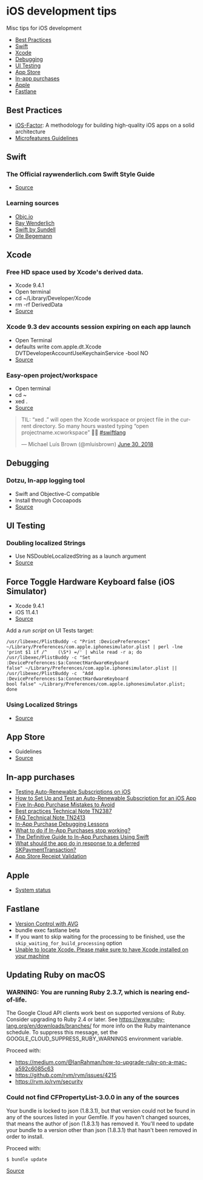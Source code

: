 # iOS development tips
Misc tips for iOS development
* [Best Practices](#best-practices)
* [Swift](#swift)
* [Xcode](#xcode)
* [Debugging](#debugging)
* [UI Testing](#ui-testing)
* [App Store](#app-store)
* [In-app purchases](#in-app-purchases)
* [Apple](#apple)
* [Fastlane](#fastlane)

## Best Practices

* [iOS-Factor](https://ios-factor.com): A methodology for building high-quality iOS apps on a solid architecture
* [Microfeatures Guidelines](https://github.com/xcode-project-manager/microfeatures-guidelines)

## Swift

### The Official raywenderlich.com Swift Style Guide
* [Source](https://github.com/raywenderlich/swift-style-guide)

### Learning sources
* [Objc.io](https://www.objc.io/)
* [Ray Wenderlich](https://www.raywenderlich.com/)
* [Swift by Sundell](https://www.swiftbysundell.com/)
* [Ole Begemann](https://oleb.net)

## Xcode

### Free HD space used by Xcode's derived data.
* Xcode 9.4.1
* Open terminal
* cd ~/Library/Developer/Xcode
* rm -rf DerivedData
* [Source](https://twitter.com/johnsundell/status/982274922528563200)

### Xcode 9.3 dev accounts session expiring on each app launch
* Open Terminal
* defaults write com.apple.dt.Xcode DVTDeveloperAccountUseKeychainService -bool NO
* [Source](https://stackoverflow.com/questions/49675844/xcode-9-3-session-expires-every-time-i-close-and-re-open-xcode)

### Easy-open project/workspace
* Open terminal
* cd ~
* xed .
* [Source](https://twitter.com/mluisbrown/status/1013205101933146113?s=12)

<blockquote class="twitter-tweet" data-lang="en"><p lang="en" dir="ltr">TIL: “xed .” will open the Xcode workspace or project file in the current directory. So many hours wasted typing “open projectname.xcworkspace” 🤦‍♂️ <a href="https://twitter.com/hashtag/swiftlang?src=hash&amp;ref_src=twsrc%5Etfw">#swiftlang</a></p>&mdash; Michael Luís Brown (@mluisbrown) <a href="https://twitter.com/mluisbrown/status/1013205101933146113?ref_src=twsrc%5Etfw">June 30, 2018</a></blockquote> 


## Debugging

### Dotzu, In-app logging tool
* Swift and Objective-C compatible
* Install through Cocoapods
* [Source](https://github.com/remirobert/Dotzu)

## UI Testing

### Doubling localized Strings
* Use NSDoubleLocalizedString as a launch argument
* [Source](https://twitter.com/JordanMorgan10/status/976611947767521285)

## Force Toggle Hardware Keyboard false (iOS Simulator)

* Xcode 9.4.1
* iOS 11.4.1
* [Source](https://stackoverflow.com/questions/38010494/is-it-possible-to-toggle-software-keyboard-via-the-code-in-ui-test) 

Add a _run script_ on UI Tests target:

```
/usr/libexec/PlistBuddy -c "Print :DevicePreferences" ~/Library/Preferences/com.apple.iphonesimulator.plist | perl -lne 'print $1 if /^    (\S*) =/' | while read -r a; do /usr/libexec/PlistBuddy -c "Set :DevicePreferences:$a:ConnectHardwareKeyboard
false" ~/Library/Preferences/com.apple.iphonesimulator.plist || /usr/libexec/PlistBuddy -c  "Add :DevicePreferences:$a:ConnectHardwareKeyboard
bool false" ~/Library/Preferences/com.apple.iphonesimulator.plist; done
```

### Using Localized Strings
* [Source](https://www.pixeldock.com/blog/how-to-use-your-localizable-strings-in-your-xcode-uitests/)

## App Store
* Guidelines
* [Source](https://developer.apple.com/app-store/guidelines/)

## In-app purchases
* [Testing Auto-Renewable Subscriptions on iOS](http://davidbarnard.com/post/164337147440/testing-auto-renewable-subscriptions-on-ios)
* [How to Set Up and Test an Auto-Renewable Subscription for an iOS App](https://savvyapps.com/blog/how-setup-test-auto-renewable-subscription-ios-app)
* [Five In-App Purchase Mistakes to Avoid](https://cocoacasts.com/five-in-app-purchase-mistakes-to-avoid)
* [Best practices Technical Note TN2387](https://developer.apple.com/library/content/technotes/tn2387/_index.html#//apple_ref/doc/uid/DTS40014795-CH1-BEST_PRACTICES-TEST_YOUR_IMPLEMENTATION_OF_IN_APP_PURCHASE)
* [FAQ Technical Note TN2413](https://developer.apple.com/library/content/technotes/tn2413/_index.html)
* [In-App Purchase Debugging Lessons](http://www.mokacoding.com/blog/in-app-purchase-debugging-lessons/)
* [What to do if In-App Purchases stop working?](https://kemenaran.winosx.com/posts/ios-developer-what-to-do-if-in-app-purchases-stop-working/)
* [The Definitive Guide to In-App Purchases Using Swift](https://www.airpair.com/ios/posts/swift-storekit-in-app-purchases)
* [What should the app do in response to a deferred SKPaymentTransaction?](https://stackoverflow.com/questions/26187148/what-should-the-app-do-in-response-to-a-deferred-skpaymenttransaction/26371545#26371545)
* [App Store Receipt Validation](https://github.com/IdeasOnCanvas/AppReceiptValidator)

## Apple
* [System status](https://www.apple.com/support/systemstatus/)

## Fastlane

* [Version Control with AVG](https://developer.apple.com/library/archive/qa/qa1827/_index.html)
* bundle exec fastlane beta
* If you want to skip waiting for the processing to be finished, use the `skip_waiting_for_build_processing` option
* [Unable to locate Xcode. Please make sure to have Xcode installed on your machine](https://github.com/fastlane/fastlane/issues/12263#issuecomment-379959724)

## Updating Ruby on macOS

### WARNING: You are running Ruby 2.3.7, which is nearing end-of-life.

The Google Cloud API clients work best on supported versions of Ruby. Consider upgrading to Ruby 2.4 or later.
See https://www.ruby-lang.org/en/downloads/branches/ for more info on the Ruby maintenance schedule.
To suppress this message, set the GOOGLE_CLOUD_SUPPRESS_RUBY_WARNINGS environment variable.

Proceed with:

* https://medium.com/@IanRahman/how-to-upgrade-ruby-on-a-mac-a592c6085c63
* https://github.com/rvm/rvm/issues/4215
* https://rvm.io/rvm/security

### Could not find CFPropertyList-3.0.0 in any of the sources

Your bundle is locked to json (1.8.3.1), but that version could not be found in
any of the sources listed in your Gemfile. If you haven't changed sources, that
means the author of json (1.8.3.1) has removed it. You'll need to update your
bundle to a version other than json (1.8.3.1) that hasn't been removed in order
to install.

Proceed with:
```
$ bundle update
```

[Source](https://github.com/bundler/bundler/issues/4462)
